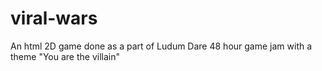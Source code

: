 # viral-wars
An html 2D game done as a part of Ludum Dare 48 hour game jam with a theme "You are the villain"
